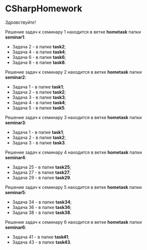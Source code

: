 # CSharpHomework

*Здравствуйте!*

Решение задач к семинару 1 находится в ветке **hometask** папки **seminar1**:
* Задача 2 - в папке **task2**;
* Задача 4 - в папке **task4**;
* Задача 6 - в папке **task6**;
* Задача 8 - в папке **task8**.

Решение задач к семинару 2 находится в ветке **hometask** папки **seminar2**:
* Задача 1 - в папке **task1**;
* Задача 2 - в папке **task2**;
* Задача 3 - в папке **task3**;
* Задача 4 - в папке **task4**;
* Задача 5 - в папке **task5**.

Решение задач к семинару 3 находится в ветке **hometask** папки **seminar3**:
* Задача 1 - в папке **task1**;
* Задача 2 - в папке **task2**;
* Задача 3 - в папке **task3**.

Решение задач к семинару 4 находится в ветке **hometask** папки **seminar4**:
* Задача 25 - в папке **task25**;
* Задача 27 - в папке **task27**;
* Задача 29 - в папке **task29**.

Решение задач к семинару 5 находится в ветке **hometask** папки **seminar5**:
* Задача 34 - в папке **task34**;
* Задача 36 - в папке **task36**;
* Задача 38 - в папке **task38**.

Решение задач к семинару 6 находится в ветке **hometask** папки **seminar6**:
* Задача 41 - в папке **task41**;
* Задача 43 - в папке **task43**.